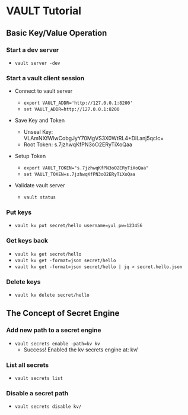 # VAULT Tutorial

## Basic Key/Value Operation

### Start a dev server
  - ``` vault server -dev ```

### Start a vault client session

  - Connect to vault server
    - ``` export VAULT_ADDR='http://127.0.0.1:8200' ``` 
    - ``` set VAULT_ADDR=http://127.0.0.1:8200 ```

  - Save Key and Token
    - Unseal Key: VLAmNXfWlwCobgJyY70MgVS3X0WtRL4+DiLanj5qcIc=
    - Root Token: s.7jzhwqKfPN3oO2ERyTiXoQaa

  - Setup Token
    - ``` export VAULT_TOKEN="s.7jzhwqKfPN3oO2ERyTiXoQaa" ``` 
    - ``` set VAULT_TOKEN=s.7jzhwqKfPN3oO2ERyTiXoQaa ``` 

  - Validate vault server
    - ``` vault status ```

### Put keys

  - ``` vault kv put secret/hello username=yul pw=123456 ```

### Get keys back

  - ``` vault kv get secret/hello ``` 
  - ``` vault kv get -format=json secret/hello ``` 
  - ``` vault kv get -format=json secret/hello | jq > secret.hello.json ``` 

### Delete keys

  - ``` vault kv delete secret/hello ```

## The Concept of Secret Engine 

### Add new path to a secret engine

  - ``` vault secrets enable -path=kv kv ```
    - Success! Enabled the kv secrets engine at: kv/

### List all secrets

  - ``` vault secrets list ```

### Disable a secret path

  - ``` vault secrets disable kv/ ```